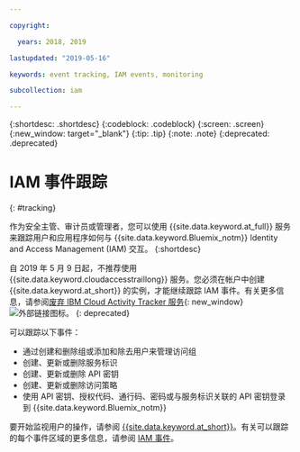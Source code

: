 ```yaml
---

copyright:

  years: 2018, 2019

lastupdated: "2019-05-16"

keywords: event tracking, IAM events, monitoring

subcollection: iam

---
```


{:shortdesc: .shortdesc}
{:codeblock: .codeblock}
{:screen: .screen}
{:new_window: target="_blank"}
{:tip: .tip}
{:note: .note}
{:deprecated: .deprecated}

# IAM 事件跟踪
{: #tracking}

作为安全主管、审计员或管理者，您可以使用 {{site.data.keyword.at_full}} 服务来跟踪用户和应用程序如何与 {{site.data.keyword.Bluemix_notm}} Identity and Access Management (IAM) 交互。
{:shortdesc}

自 2019 年 5 月 9 日起，不推荐使用 {{site.data.keyword.cloudaccesstraillong}} 服务。您必须在帐户中创建 {{site.data.keyword.at_short}} 的实例，才能继续跟踪 IAM 事件。有关更多信息，请参阅[废弃 IBM Cloud Activity Tracker 服务](https://www.ibm.com/blogs/cloud-archive/2019/04/deprecating-ibm-cloud-activity-tracker/){: new_window} ![外部链接图标](../icons/launch-glyph.svg "外部链接图标")。
{: deprecated}

可以跟踪以下事件：

* 通过创建和删除组或添加和除去用户来管理访问组
* 创建、更新或删除服务标识
* 创建、更新或删除 API 密钥
* 创建、更新或删除访问策略
* 使用 API 密钥、授权代码、通行码、密码或与服务标识关联的 API 密钥登录到 {{site.data.keyword.Bluemix_notm}}

要开始监视用户的操作，请参阅 [{{site.data.keyword.at_short}}](/docs/services/Activity-Tracker-with-LogDNA?topic=logdnaat-getting-started#getting-started)。有关可以跟踪的每个事件区域的更多信息，请参阅 [IAM 事件](/docs/services/Activity-Tracker-with-LogDNA?topic=logdnaat-at_events_iam)。
